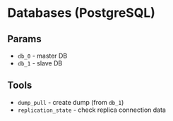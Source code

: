 # Databases (PostgreSQL)

## Params

- `db_0` - master DB
- `db_1` - slave DB

## Tools

- `dump_pull` - create dump (from `db_1`)
- `replication_state` - check replica connection data
